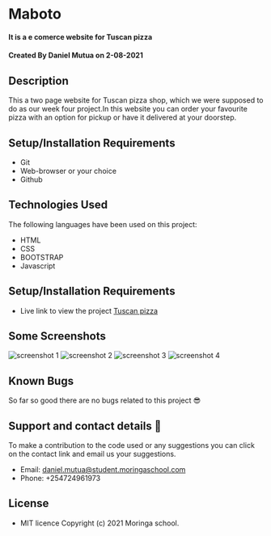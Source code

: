 # Maboto 
#### It is a e comerce website  for Tuscan pizza
#### Created By Daniel Mutua on 2-08-2021
## Description
This a two page website for Tuscan pizza shop, which we were supposed to do as our week four project.In this website you can order your favourite pizza with an option for pickup or have it delivered at your doorstep.
## Setup/Installation Requirements
* Git
* Web-browser or your choice
* Github
## Technologies Used
 The following languages have been used on this project:
 * HTML
 * CSS
 * BOOTSTRAP
 * Javascript

## Setup/Installation Requirements

* Live link to view the project <a href="https://dan-mutua.github.io/tuscan-pizza/index.html">Tuscan pizza</a>
## Some Screenshots
<img src="./assets/screenshot1.png" alt="screenshot 1" />
<img src="./assets/screenshot2.png" alt="screenshot 2" />
<img src="./assets/screenshot3.png" alt="screenshot 3" />
<img src="./assets/screenshot4.png" alt="screenshot 4" />


## Known Bugs
 So far so good there are no bugs related to this project 😎
## Support and contact details 🙂
To make a contribution to the code used or any suggestions you can click on the contact link and email us your suggestions.
* Email: daniel.mutua@student.moringaschool.com
* Phone: +254724961973
## License
* MIT licence Copyright (c) 2021 Moringa school.